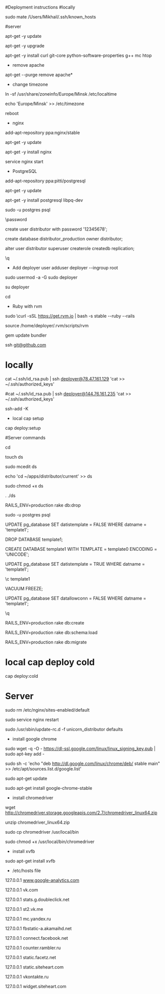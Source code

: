 #Deployment instructions
#locally

sudo mate /Users/Mikhail/.ssh/known_hosts

#server

apt-get -y update

apt-get -y upgrade

apt-get -y install curl git-core python-software-properties g++ mc htop


* remove apache

apt-get --purge remove apache*

* change timezone

ln -sf /usr/share/zoneinfo/Europe/Minsk /etc/localtime

echo 'Europe/Minsk' >> /etc/timezone

reboot

* nginx

add-apt-repository ppa:nginx/stable

apt-get -y update

apt-get -y install nginx

service nginx start

* PostgreSQL

add-apt-repository ppa:pitti/postgresql

apt-get -y update

apt-get -y install postgresql libpq-dev

sudo -u postgres psql

\password

create user distributor with password '12345678';

create database distributor_production owner distributor;

alter user distributor superuser createrole createdb replication;

\q

* Add deployer user
adduser deployer --ingroup root

sudo usermod -a -G sudo deployer

su deployer

cd

* Ruby with rvm

sudo \curl -sSL https://get.rvm.io | bash -s stable --ruby --rails

source /home/deployer/.rvm/scripts/rvm

gem update bundler

ssh git@github.com

# locally

cat ~/.ssh/id_rsa.pub | ssh deployer@78.47.161.129 'cat >> ~/.ssh/authorized_keys'

#cat ~/.ssh/id_rsa.pub | ssh deployer@144.76.161.235 'cat >> ~/.ssh/authorized_keys'

ssh-add -K


* local cap setup

cap deploy:setup

#Server commands

cd

touch ds

sudo mcedit ds

echo 'cd ~/apps/distributor/current' >> ds

sudo chmod +x ds

. ./ds

RAILS_ENV=production rake db:drop

sudo -u postgres psql

UPDATE pg_database SET datistemplate = FALSE WHERE datname = 'template1';

DROP DATABASE template1;

CREATE DATABASE template1 WITH TEMPLATE = template0 ENCODING = 'UNICODE';

UPDATE pg_database SET datistemplate = TRUE WHERE datname = 'template1';

\c template1

VACUUM FREEZE;

UPDATE pg_database SET datallowconn = FALSE WHERE datname = 'template1';

\q

RAILS_ENV=production rake db:create

RAILS_ENV=production rake db:schema:load

RAILS_ENV=production rake db:migrate

# local cap deploy cold

cap deploy:cold

# Server

sudo rm /etc/nginx/sites-enabled/default

sudo service nginx restart

sudo /usr/sbin/update-rc.d -f unicorn_distributor defaults

* install google chrome

sudo wget -q -O - https://dl-ssl.google.com/linux/linux_signing_key.pub | sudo apt-key add -

sudo sh -c 'echo "deb http://dl.google.com/linux/chrome/deb/ stable main" >> /etc/apt/sources.list.d/google.list'

sudo apt-get update

sudo apt-get install google-chrome-stable

* install chromedriver

wget http://chromedriver.storage.googleapis.com/2.7/chromedriver_linux64.zip

unzip chromedriver_linux64.zip

sudo cp chromedriver /usr/local/bin

sudo chmod +x /usr/local/bin/chromedriver

* install xvfb

sudo apt-get install xvfb

* /etc/hosts file

127.0.0.1 www.google-analytics.com

127.0.0.1 vk.com

127.0.0.1 stats.g.doubleclick.net

127.0.0.1 st2.vk.me

127.0.0.1 mc.yandex.ru

127.0.0.1 fbstatic-a.akamaihd.net

127.0.0.1 connect.facebook.net

127.0.0.1 counter.rambler.ru

127.0.0.1 static.facetz.net

127.0.0.1 static.siteheart.com

127.0.0.1 vkontakte.ru

127.0.0.1 widget.siteheart.com